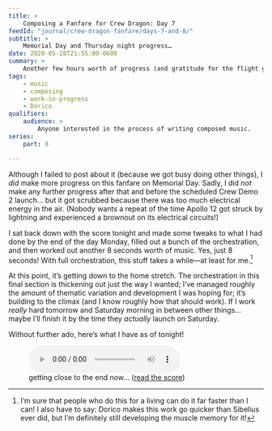 ```yaml
---
title: >
    Composing a Fanfare for Crew Dragon: Day 7
feedId: "journal/crew-dragon-fanfare/days-7-and-8/"
subtitle: >
    Memorial Day and Thursday night progress…
date: 2020-05-28T21:55:00-0600
summary: >
    Another few hours worth of progress (and gratitude for the flight getting stormed out)!
tags:
    - music
    - composing
    - work-in-progress
    - Dorico
qualifiers:
    audience: >
        Anyone interested in the process of writing composed music.
series:
    part: 8

---
```


Although I failed to post about it (because we got busy doing other things), I *did* make more progress on this fanfare on Memorial Day. Sadly, I did *not* make any further progress after that and before the scheduled Crew Demo 2 launch… but it got scrubbed because there was too much electrical energy in the air. (Nobody wants a repeat of the time Apollo 12 got struck by lightning and experienced a brownout on its electrical circuits!)

I sat back down with the score tonight and made some tweaks to what I had done by the end of the day Monday, filled out a bunch of the orchestration, and then worked out another 8 seconds worth of music. Yes, just 8 seconds! With full orchestration, this stuff takes a while—at least for me.[^speed]

[^speed]: I’m sure that people who do this for a living can do it far faster than I can! I also have to say: Dorico makes this work go quicker than Sibelius ever did, but I’m definitely still developing the muscle memory for it!

At this point, it’s getting down to the home stretch. The orchestration in this final section is thickening out just the way I wanted; I’ve managed roughly the amount of thematic variation and development I was hoping for; it’s building to the climax (and I know roughly how that should work). If I work *really* hard tomorrow and Saturday morning in between other things… maybe I’ll finish it by the time they *actually* launch on Saturday.

Without further ado, here’s what I have as of tonight!

<figure>
  <audio
    src="https://cdn.chriskrycho.com/music/crew-dragon-2/day-7.mp3"
    title="getting close to the end now..."
    controls
  ></audio>
  <figcaption>getting close to the end now… (<a href="https://cdn.chriskrycho.com/music/crew-dragon-2/day-7.pdf">read the score</a>)</figcaption>
</figure>